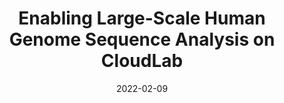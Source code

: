 ---
title: "Enabling Large-Scale Human Genome Sequence Analysis on CloudLab"
collection: publications
permalink: /publication/2022-AVAH_INFOCOM
date: 2022-02-09
paperurl: 'https://ieeexplore.ieee.org/stamp/stamp.jsp?tp=&arnumber=9798223'
github: 'https://github.com/MU-Data-Science/EVA'
citation: Praveen Rao, <b>Arun Zachariah</b> – &quot;Enabling Large-Scale Human Genome Sequence Analysis on CloudLab.&quot; <i>In the 9th International Workshop on Computer and Networking Experimental Research using Testbeds (Collocated with IEEE INFOCOM)</i>, 2022 (To Appear). 
---